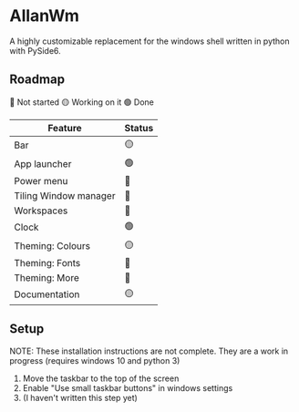# AllanWm
A highly customizable replacement for the windows shell written in python with PySide6.

## Roadmap

🔴 Not started
🟡 Working on it
🟢 Done

| Feature | Status |
| ----------- | ----------- |
| Bar | 🟡 |
| App launcher | 🟢 |
| Power menu | 🔴 |
| Tiling Window manager | 🔴 |
| Workspaces | 🔴 |
| Clock | 🟢 |
| Theming: Colours | 🟡 |
| Theming: Fonts | 🔴 |
| Theming: More | 🔴 |
| Documentation | 🟡 |

## Setup
NOTE: These installation instructions are not complete. They are a work in progress
(requires windows 10 and python 3)

1. Move the taskbar to the top of the screen
2. Enable "Use small taskbar buttons" in windows settings
3. (I haven't written this step yet)
